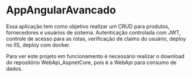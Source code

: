 # AppAngularAvancado
Essa aplicação tem como objetivo realizar um CRUD para produtos, fornecedores e usuários de sistema.
Autenticação controlada com JWT, controle de acesso para as rotas, verificação de claims do usuário, deploy no IIS, deploy com docker.

Para ver este projeto em funcionamento é necessário realizar o download do repositório WebApi_AspnetCore, pois é a WebApi para consumo de dados.
